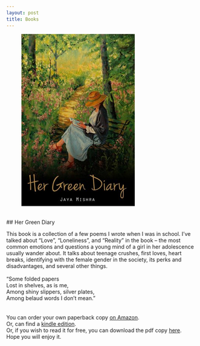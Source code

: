 ```yaml
---
layout: post
title: Books
---
```

<figure>
  <img alt="Jaya Mishra" src="assets/images/hergreendiary-jayamishra.jpg" />
</figure>
<br>
## Her Green Diary

This book is a collection of a few poems I wrote when I was in school.
I’ve talked about “Love”, “Loneliness”, and “Reality” in the book – the most common emotions and questions a young mind of a girl in her adolescence usually wander about. It talks about teenage crushes, first loves, heart breaks, identifying with the female gender in the society, its perks and disadvantages, and several other things.
<br><br>
“Some folded papers<br>
Lost in shelves, as is me,<br>
Among shiny slippers, silver plates,<br>
Among belaud words I don’t mean.”<br>
<br>
<br>
You can order your own paperback copy <a target="_blank" href="https://www.amazon.com/Her-Green-Diary-Jaya-Mishra/dp/1539078469/" >on Amazon</a>.<br>
Or, can find a <a target="_blank" href="https://www.amazon.com/Her-Green-Diary-Jaya-Mishra-ebook/dp/B01M0ABC35" >kindle edition</a>.<br>
Or, if you wish to read it for free, you can download the pdf copy <a href="assets/download/Kindle-Her Green Diary.pdf">here</a>.<br>
Hope you will enjoy it.
